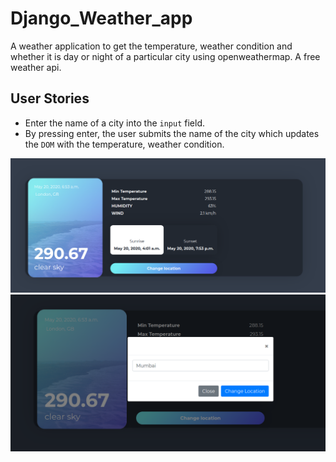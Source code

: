 # Django_Weather_app
A weather application to get the temperature, weather condition and whether it is day or night of a particular city using openweathermap. A free weather api.
## User Stories
- Enter the name of a city into the `input` field.
- By pressing enter, the user submits the name of the city which updates the `DOM` with the temperature, weather condition.

<img src="Weather app.png">
<img src="Weather app1.png">
